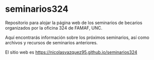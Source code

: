 # seminarios324
Repositorio para alojar la página web de los seminarios de becarios organizados por la oficina 324 de FAMAF, UNC.

Aquí encontrarás información sobre los próximos seminarios, así como archivos y recursos de seminarios anteriores.

El sitio web es https://nicolasvazquez95.github.io/seminarios324